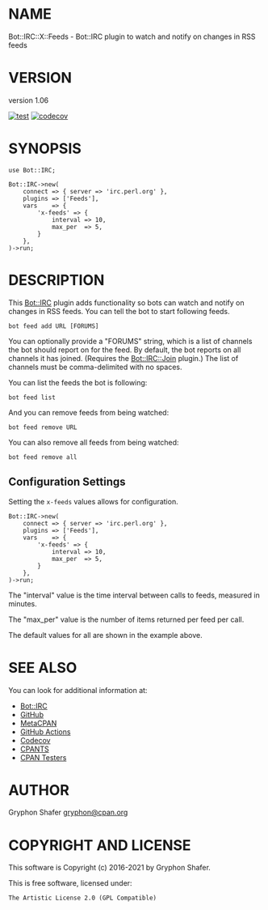 # NAME

Bot::IRC::X::Feeds - Bot::IRC plugin to watch and notify on changes in RSS feeds

# VERSION

version 1.06

[![test](https://github.com/gryphonshafer/Bot-IRC-X-Feeds/workflows/test/badge.svg)](https://github.com/gryphonshafer/Bot-IRC-X-Feeds/actions?query=workflow%3Atest)
[![codecov](https://codecov.io/gh/gryphonshafer/Bot-IRC-X-Feeds/graph/badge.svg)](https://codecov.io/gh/gryphonshafer/Bot-IRC-X-Feeds)

# SYNOPSIS

    use Bot::IRC;

    Bot::IRC->new(
        connect => { server => 'irc.perl.org' },
        plugins => ['Feeds'],
        vars    => {
            'x-feeds' => {
                interval => 10,
                max_per  => 5,
            }
        },
    )->run;

# DESCRIPTION

This [Bot::IRC](https://metacpan.org/pod/Bot%3A%3AIRC) plugin adds functionality so bots can watch and notify on
changes in RSS feeds. You can tell the bot to start following feeds.

    bot feed add URL [FORUMS]

You can optionally provide a "FORUMS" string, which is a list of channels the
bot should report on for the feed. By default, the bot reports on all channels
it has joined. (Requires the [Bot::IRC::Join](https://metacpan.org/pod/Bot%3A%3AIRC%3A%3AJoin) plugin.) The list of channels
must be comma-delimited with no spaces.

You can list the feeds the bot is following:

    bot feed list

And you can remove feeds from being watched:

    bot feed remove URL

You can also remove all feeds from being watched:

    bot feed remove all

## Configuration Settings

Setting the `x-feeds` values allows for configuration.

    Bot::IRC->new(
        connect => { server => 'irc.perl.org' },
        plugins => ['Feeds'],
        vars    => {
            'x-feeds' => {
                interval => 10,
                max_per  => 5,
            }
        },
    )->run;

The "interval" value is the time interval between calls to feeds, measured in
minutes.

The "max\_per" value is the number of items returned per feed per call.

The default values for all are shown in the example above.

# SEE ALSO

You can look for additional information at:

- [Bot::IRC](https://metacpan.org/pod/Bot%3A%3AIRC)
- [GitHub](https://github.com/gryphonshafer/Bot-IRC-X-Feeds)
- [MetaCPAN](https://metacpan.org/pod/Bot::IRC::X::Feeds)
- [GitHub Actions](https://github.com/gryphonshafer/Bot-IRC-X-Feeds/actions)
- [Codecov](https://codecov.io/gh/gryphonshafer/Bot-IRC-X-Feeds)
- [CPANTS](http://cpants.cpanauthors.org/dist/Bot-IRC-X-Feeds)
- [CPAN Testers](http://www.cpantesters.org/distro/T/Bot-IRC-X-Feeds.html)

# AUTHOR

Gryphon Shafer <gryphon@cpan.org>

# COPYRIGHT AND LICENSE

This software is Copyright (c) 2016-2021 by Gryphon Shafer.

This is free software, licensed under:

    The Artistic License 2.0 (GPL Compatible)
